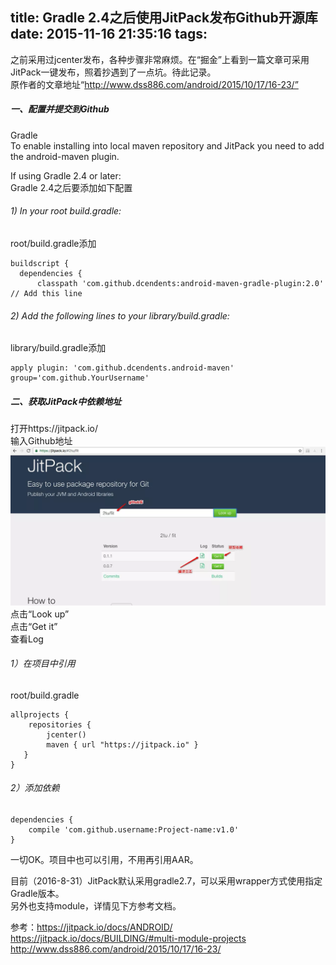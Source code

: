 title: Gradle 2.4之后使用JitPack发布Github开源库
date: 2015-11-16 21:35:16
tags:
---
之前采用过jcenter发布，各种步骤非常麻烦。在“掘金”上看到一篇文章可采用JitPack一键发布，照着抄遇到了一点坑。待此记录。  
原作者的文章地址“http://www.dss886.com/android/2015/10/17/16-23/”

##### 一、配置并提交到Github
Gradle  
To enable installing into local maven repository and JitPack you need to add the android-maven plugin.

If using Gradle 2.4 or later:  
Gradle 2.4之后要添加如下配置

###### 1) In your root build.gradle:
root/build.gradle添加
```
buildscript {   
  dependencies {  
      classpath 'com.github.dcendents:android-maven-gradle-plugin:2.0' // Add this line
```
<!--more--> 
###### 2) Add the following lines to your library/build.gradle:
library/build.gradle添加
```
apply plugin: 'com.github.dcendents.android-maven'   
group='com.github.YourUsername' 
 ```
 
##### 二、获取JitPack中依赖地址  
打开https://jitpack.io/  
输入Github地址  
![](/css/images/20151106_JitPack_lookup.webp)  
点击“Look up”  
点击“Get it”  
查看Log

###### 1）在项目中引用  
root/build.gradle  
```
allprojects {  
    repositories {  
        jcenter()  
        maven { url "https://jitpack.io" }  
   }  
}
```

###### 2）添加依赖  
```
dependencies {  
    compile 'com.github.username:Project-name:v1.0'
}
```  
 
 一切OK。项目中也可以引用，不用再引用AAR。
 
 目前（2016-8-31）JitPack默认采用gradle2.7，可以采用wrapper方式使用指定Gradle版本。   
 另外也支持module，详情见下方参考文档。
 
 参考：https://jitpack.io/docs/ANDROID/  
 https://jitpack.io/docs/BUILDING/#multi-module-projects   
 http://www.dss886.com/android/2015/10/17/16-23/